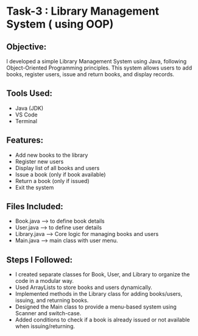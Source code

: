 # Task-3 : Library Management System ( using OOP)

## Objective:
I developed a simple Library Management System using Java, following Object-Oriented Programming principles. This system allows users to add books, register users, issue and return books, and display records. 

## Tools Used:
- Java (JDK)
- VS Code
- Terminal
  
## Features:
- Add new books to the library
- Register new users
- Display list of all books and users
- Issue a book (only if book available)
- Return a book (only if issued)
- Exit the system

## Files Included:
- Book.java --> to define book details
- User.java --> to define user details
- Library.java --> Core logic for managing books and users
- Main.java --> main class with user menu.

## Steps I Followed:
- I created separate classes for Book, User, and Library to organize the code in a modular way.
- Used ArrayLists to store books and users dynamically.
- Implemented methods in the Library class for adding books/users, issuing, and returning books.
- Designed the Main class to provide a menu-based system using Scanner and switch-case.
- Added conditions to check if a book is already issued or not available when issuing/returning.
